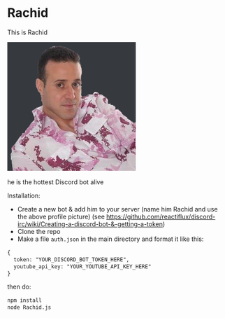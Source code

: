 # Rachid

This is Rachid

![alt text](https://github.com/Pocket-titan/Rachid/blob/master/images/rachid.png "rachid")

he is the hottest Discord bot alive


Installation:
- Create a new bot & add him to your server (name him Rachid and use the above profile picture) (see https://github.com/reactiflux/discord-irc/wiki/Creating-a-discord-bot-&-getting-a-token)
- Clone the repo
- Make a file ```auth.json``` in the main directory and format it like this:
```
{
  token: "YOUR_DISCORD_BOT_TOKEN_HERE",
  youtube_api_key: "YOUR_YOUTUBE_API_KEY_HERE"
}
```
then do:
```
npm install
node Rachid.js
```
